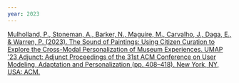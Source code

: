 ```yaml
---
year: 2023
---
```

[Mulholland, P., Stoneman, A., Barker, N., Maguire, M., Carvalho, J., Daga, E., & Warren, P. (2023). The Sound of Paintings: Using Citizen Curation to Explore the Cross-Modal Personalization of Museum Experiences. UMAP '23 Adjunct: Adjunct Proceedings of the 31st ACM Conference on User Modeling, Adaptation and Personalization (pp. 408–418). New York, NY, USA: ACM.](https://doi.org/10.1145/3563359.3596662)